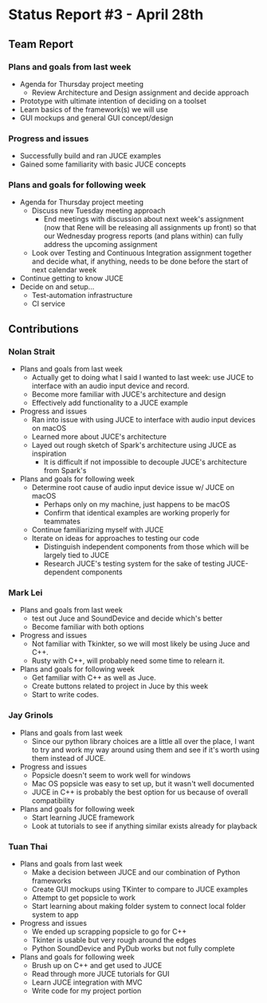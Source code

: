 # Status Report #3 - April 28th

## Team Report


### Plans and goals from last week

*   Agenda for Thursday project meeting
    *   Review Architecture and Design assignment and decide approach
*   Prototype with ultimate intention of deciding on a toolset
*   Learn basics of the framework(s) we will use
*   GUI mockups and general GUI concept/design

### Progress and issues

*   Successfully build and ran JUCE examples
*   Gained some familiarity with basic JUCE concepts


### Plans and goals for following week

*   Agenda for Thursday project meeting
    *   Discuss new Tuesday meeting approach
        *   End meetings with discussion about next week's assignment (now that Rene will be releasing all assignments up front) so that our Wednesday progress reports (and plans within) can fully address the upcoming assignment
    *  Look over Testing and Continuous Integration assignment together and decide what, if anything, needs to be done before the start of next calendar week
*   Continue getting to know JUCE
*   Decide on and setup...
    *   Test-automation infrastructure
    *   CI service



## Contributions


### Nolan Strait

*   Plans and goals from last week
    *   Actually get to doing what I said I wanted to last week: use JUCE to interface with an audio input device and record.
    *   Become more familiar with JUCE's architecture and design 
    *   Effectively add functionality to a JUCE example
*   Progress and issues
    *   Ran into issue with using JUCE to interface with audio input devices on macOS
    *   Learned more about JUCE's architecture
    *   Layed out rough sketch of Spark's architecture using JUCE as inspiration
        *   It is difficult if not impossible to decouple JUCE's architecture from Spark's
*   Plans and goals for following week
    *   Determine root cause of audio input device issue w/ JUCE on macOS
        *   Perhaps only on my machine, just happens to be macOS
        *   Confirm that identical examples are working properly for teammates
    *   Continue familiarizing myself with JUCE
    *   Iterate on ideas for approaches to testing our code
        *   Distinguish independent components from those which will be largely tied to JUCE
        *   Research JUCE's testing system for the sake of testing JUCE-dependent components


### Mark Lei

*   Plans and goals from last week
    *   test out Juce and SoundDevice and decide which's better
    *   Become familiar with both options
*   Progress and issues
    *   Not familiar with Tkinkter, so we will most likely be using Juce and C++.
    *   Rusty with C++, will probably need some time to relearn it.
*   Plans and goals for following week
    *   Get familiar with C++ as well as Juce.
    *   Create buttons related to project in Juce by this week
    *   Start to write codes.


### Jay Grinols

*   Plans and goals from last week
    *  Since our python library choices are a little all over the place, I want to try and work my way around using them and see if it's worth using them instead of JUCE.
*   Progress and issues
    *   Popsicle doesn't seem to work well for windows
    *   Mac OS popsicle was easy to set up, but it wasn't well documented
    *   JUCE in C++ is probably the best option for us because of overall compatibility
*   Plans and goals for following week
    *   Start learning JUCE framework
    *   Look at tutorials to see if anything similar exists already for playback


### Tuan Thai

*   Plans and goals from last week
    *   Make a decision between JUCE and our combination of Python frameworks
    *   Create GUI mockups using TKinter to compare to JUCE examples
    *   Attempt to get popsicle to work
    *   Start learning about making folder system to connect local folder system to app
*   Progress and issues
    *   We ended up scrapping popsicle to go for C++
    *   Tkinter is usable but very rough around the edges
    *   Python SoundDevice and PyDub works but not fully complete
*   Plans and goals for following week
    *   Brush up on C++ and get used to JUCE
    *   Read through more JUCE tutorials for GUI
    *   Learn JUCE integration with MVC
    *   Write code for my project portion
